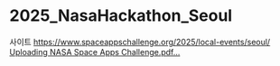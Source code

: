 # 2025_NasaHackathon_Seoul
사이트 https://www.spaceappschallenge.org/2025/local-events/seoul/
[Uploading NASA Space Apps Challenge.pdf…]()

